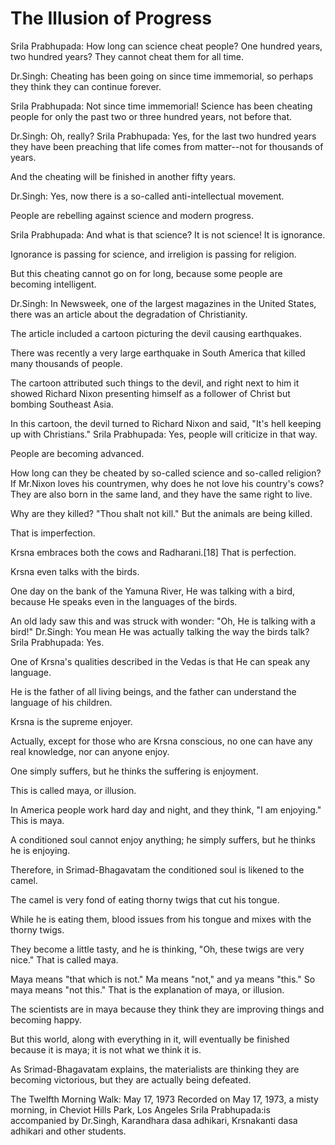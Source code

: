 # The Illusion of Progress

Srila Prabhupada: How long can science cheat people? One hundred years, two hundred years? They cannot cheat them for all time.

Dr.Singh: Cheating has been going on since time immemorial, so perhaps they think they can continue forever.

Srila Prabhupada: Not since time immemorial! Science has been cheating people for only the past two or three hundred years, not before that.

Dr.Singh: Oh, really? Srila Prabhupada: Yes, for the last two hundred years they have been preaching that life comes from matter--not for thousands of years.

And the cheating will be finished in another fifty years.

Dr.Singh: Yes, now there is a so-called anti-intellectual movement.

People are rebelling against science and modern progress.

Srila Prabhupada: And what is that science? It is not science! It is ignorance.

Ignorance is passing for science, and irreligion is passing for religion.

But this cheating cannot go on for long, because some people are becoming intelligent.

Dr.Singh: In Newsweek, one of the largest magazines in the United States, there was an article about the degradation of Christianity.

The article included a cartoon picturing the devil causing earthquakes.

There was recently a very large earthquake in South America that killed many thousands of people.

The cartoon attributed such things to the devil, and right next to him it showed Richard Nixon presenting himself as a follower of Christ but bombing Southeast Asia.

In this cartoon, the devil turned to Richard Nixon and said, "It's hell keeping up with Christians." Srila Prabhupada: Yes, people will criticize in that way.

People are becoming advanced.

How long can they be cheated by so-called science and so-called religion? If Mr.Nixon loves his countrymen, why does he not love his country's cows? They are also born in the same land, and they have the same right to live.

Why are they killed? "Thou shalt not kill." But the animals are being killed.

That is imperfection.

Krsna embraces both the cows and Radharani.[18] That is perfection.

Krsna even talks with the birds.

One day on the bank of the Yamuna River, He was talking with a bird, because He speaks even in the languages of the birds.

An old lady saw this and was struck with wonder: "Oh, He is talking with a bird!" Dr.Singh: You mean He was actually talking the way the birds talk? Srila Prabhupada: Yes.

One of Krsna's qualities described in the Vedas is that He can speak any language.

He is the father of all living beings, and the father can understand the language of his children.

Krsna is the supreme enjoyer.

Actually, except for those who are Krsna conscious, no one can have any real knowledge, nor can anyone enjoy.

One simply suffers, but he thinks the suffering is enjoyment.

This is called maya, or illusion.

In America people work hard day and night, and they think, "I am enjoying." This is maya.

A conditioned soul cannot enjoy anything; he simply suffers, but he thinks he is enjoying.

Therefore, in Srimad-Bhagavatam the conditioned soul is likened to the camel.

The camel is very fond of eating thorny twigs that cut his tongue.

While he is eating them, blood issues from his tongue and mixes with the thorny twigs.

They become a little tasty, and he is thinking, "Oh, these twigs are very nice." That is called maya.

Maya means "that which is not." Ma means "not," and ya means "this." So maya means "not this." That is the explanation of maya, or illusion.

The scientists are in maya because they think they are improving things and becoming happy.

But this world, along with everything in it, will eventually be finished because it is maya; it is not what we think it is.

As Srimad-Bhagavatam explains, the materialists are thinking they are becoming victorious, but they are actually being defeated.

The Twelfth Morning Walk: May 17, 1973 Recorded on May 17, 1973, a misty morning, in Cheviot Hills Park, Los Angeles Srila Prabhupada:is accompanied by Dr.Singh, Karandhara dasa adhikari, Krsnakanti dasa adhikari and other students.

